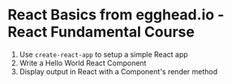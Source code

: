 # React Basics from egghead.io - React Fundamental Course

1. Use `create-react-app` to setup a simple React app
2. Write a Hello World React Component
3. Display output in React with a Component's render method